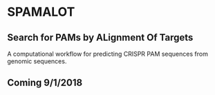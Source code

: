 # SPAMALOT

## **S**earch for **PAM**s by **AL**ignment **O**f **T**argets

A computational workflow for predicting CRISPR PAM sequences from genomic sequences.

## Coming 9/1/2018
